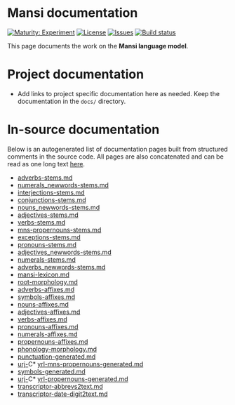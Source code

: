 # Mansi documentation

[![Maturity: Experiment](https://img.shields.io/badge/Maturity-Experiment-black.svg)](https://giellalt.github.io/MaturityClassification.html)
[![License](https://img.shields.io/github/license/giellalt/lang-mns)](https://raw.githubusercontent.com/giellalt/lang-mns/develop/LICENSE)
[![Issues](https://img.shields.io/github/issues/giellalt/lang-mns)](https://github.com/giellalt/lang-mns/issues)
[![Build status](https://github.com/giellalt/lang-mns/workflows/Speller%20CI+CD/badge.svg)](https://github.com/giellalt/lang-mns/actions)

This page documents the work on the **Mansi language model**. 

# Project documentation

* Add links to project specific documentation here as needed. Keep the documentation in the `docs/` directory.

# In-source documentation

Below is an autogenerated list of documentation pages built from structured comments in the source code. All pages are also concatenated and can be read as one long text [here](mns.md).
* [adverbs-stems.md](adverbs-stems.md)
* [numerals_newwords-stems.md](numerals_newwords-stems.md)
* [interjections-stems.md](interjections-stems.md)
* [conjunctions-stems.md](conjunctions-stems.md)
* [nouns_newwords-stems.md](nouns_newwords-stems.md)
* [adjectives-stems.md](adjectives-stems.md)
* [verbs-stems.md](verbs-stems.md)
* [mns-propernouns-stems.md](mns-propernouns-stems.md)
* [exceptions-stems.md](exceptions-stems.md)
* [pronouns-stems.md](pronouns-stems.md)
* [adjectives_newwords-stems.md](adjectives_newwords-stems.md)
* [numerals-stems.md](numerals-stems.md)
* [adverbs_newwords-stems.md](adverbs_newwords-stems.md)
* [mansi-lexicon.md](mansi-lexicon.md)
* [root-morphology.md](root-morphology.md)
* [adverbs-affixes.md](adverbs-affixes.md)
* [symbols-affixes.md](symbols-affixes.md)
* [nouns-affixes.md](nouns-affixes.md)
* [adjectives-affixes.md](adjectives-affixes.md)
* [verbs-affixes.md](verbs-affixes.md)
* [pronouns-affixes.md](pronouns-affixes.md)
* [numerals-affixes.md](numerals-affixes.md)
* [propernouns-affixes.md](propernouns-affixes.md)
* [phonology-morphology.md](phonology-morphology.md)
* [punctuation-generated.md](punctuation-generated.md)
* [urj-](urj-)C* [yrl-mns-propernouns-generated.md](yrl-mns-propernouns-generated.md)
* [symbols-generated.md](symbols-generated.md)
* [urj-](urj-)C* [yrl-propernouns-generated.md](yrl-propernouns-generated.md)
* [transcriptor-abbrevs2text.md](transcriptor-abbrevs2text.md)
* [transcriptor-date-digit2text.md](transcriptor-date-digit2text.md)
